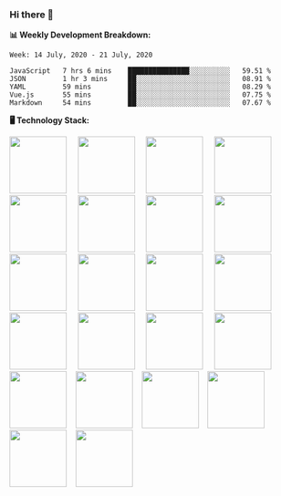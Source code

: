 <link rel="stylesheet" href="assets/css/style.css">

### Hi there 👋

**:bar_chart: Weekly Development Breakdown:**

<!--START_SECTION:waka-->
```text
Week: 14 July, 2020 - 21 July, 2020

JavaScript   7 hrs 6 mins    ███████████████░░░░░░░░░░   59.51 % 
JSON         1 hr 3 mins     ██░░░░░░░░░░░░░░░░░░░░░░░   08.91 % 
YAML         59 mins         ██░░░░░░░░░░░░░░░░░░░░░░░   08.29 % 
Vue.js       55 mins         ██░░░░░░░░░░░░░░░░░░░░░░░   07.75 % 
Markdown     54 mins         ██░░░░░░░░░░░░░░░░░░░░░░░   07.67 %
```
<!--END_SECTION:waka-->

**:desktop_computer: Technology Stack:**

<img src="https://cdn.rawgit.com/konpa/devicon/master/icons/javascript/javascript-original.svg
" height="100" /> &nbsp; &nbsp;
<img src="https://cdn.rawgit.com/konpa/devicon/master/icons/nodejs/nodejs-original-wordmark.svg
" height="100" /> &nbsp; &nbsp;
<img src="https://cdn.rawgit.com/konpa/devicon/master/icons/vuejs/vuejs-original-wordmark.svg
" height="100" /> &nbsp; &nbsp;
<img src="https://cdn.rawgit.com/konpa/devicon/master/icons/linux/linux-original.svg
" height="100" /> &nbsp; &nbsp;
<img src="https://cdn.rawgit.com/konpa/devicon/master/icons/postgresql/postgresql-original-wordmark.svg
" height="100" /> &nbsp; &nbsp;
<img src="https://cdn.rawgit.com/konpa/devicon/master/icons/mysql/mysql-original-wordmark.svg
" height="100" /> &nbsp; &nbsp;
<img src="https://cdn.rawgit.com/konpa/devicon/master/icons/sequelize/sequelize-original-wordmark.svg
" height="100" /> &nbsp; &nbsp;
<img src="https://cdn.rawgit.com/konpa/devicon/master/icons/mongodb/mongodb-original-wordmark.svg
" height="100" /> &nbsp; &nbsp;
<img src="https://cdn.rawgit.com/konpa/devicon/master/icons/git/git-original-wordmark.svg
" height="100" /> &nbsp; &nbsp;
<img src="https://cdn.rawgit.com/konpa/devicon/master/icons/yarn/yarn-original-wordmark.svg
" height="100" /> &nbsp; &nbsp;
<img src="https://cdn.rawgit.com/konpa/devicon/master/icons/npm/npm-original-wordmark.svg
" height="100" /> &nbsp; &nbsp;
<img src="https://cdn.rawgit.com/konpa/devicon/master/icons/heroku/heroku-original-wordmark.svg
" height="100" /> &nbsp; &nbsp;
<img src="https://cdn.rawgit.com/konpa/devicon/master/icons/amazonwebservices/amazonwebservices-original-wordmark.svg
" height="100" /> &nbsp; &nbsp;
<img src="https://cdn.rawgit.com/konpa/devicon/master/icons/gulp/gulp-plain.svg
" height="100" /> &nbsp; &nbsp;
<img src="https://cdn.rawgit.com/konpa/devicon/master/icons/webpack/webpack-original-wordmark.svg
" height="100" /> &nbsp; &nbsp;
<img src="https://cdn.rawgit.com/konpa/devicon/master/icons/handlebars/handlebars-original-wordmark.svg
" height="100" /> &nbsp; &nbsp;
<img src="https://cdn.rawgit.com/konpa/devicon/master/icons/html5/html5-original-wordmark.svg
" height="100" />&nbsp; &nbsp;
<img src="https://cdn.rawgit.com/konpa/devicon/master/icons/sass/sass-original.svg
" height="100" />&nbsp; &nbsp;
<img src="https://cdn.rawgit.com/konpa/devicon/master/icons/bootstrap/bootstrap-plain-wordmark.svg
" height="100" />&nbsp; &nbsp;
<img src="https://cdn.rawgit.com/konpa/devicon/master/icons/dot-net/dot-net-original-wordmark.svg
" height="100" />&nbsp; &nbsp;
<img src="https://cdn.rawgit.com/konpa/devicon/master/icons/electron/electron-original.svg
" height="100" />&nbsp; &nbsp;
<img src="https://cdn.rawgit.com/konpa/devicon/master/icons/gimp/gimp-original-wordmark.svg
" height="100" />&nbsp; &nbsp;

<!--
**emrahyumuk/emrahyumuk** is a ✨ _special_ ✨ repository because its `README.md` (this file) appears on your GitHub profile.

Here are some ideas to get you started:

- 🔭 I’m currently working on ...
- 🌱 I’m currently learning ...
- 👯 I’m looking to collaborate on ...
- 🤔 I’m looking for help with ...
- 💬 Ask me about ...
- 📫 How to reach me: ...
- 😄 Pronouns: ...
- ⚡ Fun fact: ...

**:zap: Recent Activity:**
-->
